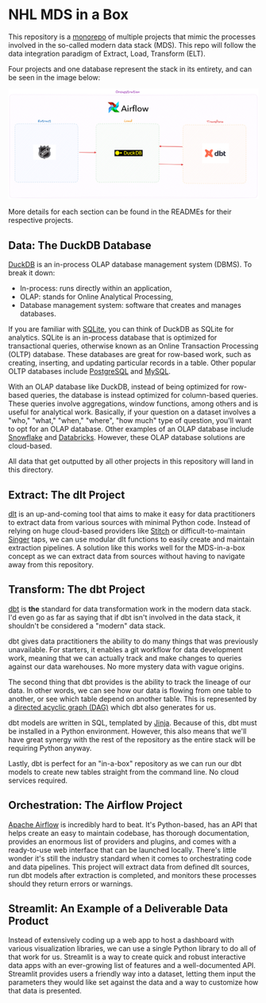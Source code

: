 # NHL MDS in a Box

This repository is a [monorepo](https://en.wikipedia.org/wiki/Monorepo) of multiple projects that mimic the processes involved in the so-called modern data stack (MDS). This repo will follow the data integration paradigm of Extract, Load, Transform (ELT).

Four projects and one database represent the stack in its entirety, and can be seen in the image below:

![Stack Overview](readme_images/stack.png)

More details for each section can be found in the READMEs for their respective projects.

## Data: The DuckDB Database

[DuckDB](https://duckdb.org/) is an in-process OLAP database management system (DBMS). To break it down:

- In-process: runs directly within an application,
- OLAP: stands for Online Analytical Processing,
- Database management system: software that creates and manages databases.

If you are familiar with [SQLite](https://www.sqlite.org/), you can think of DuckDB as SQLite for analytics. SQLite is an in-process database that is optimized for transactional queries, otherwise known as an Online Transaction Processing (OLTP) database. These databases are great for row-based work, such as creating, inserting, and updating particular records in a table. Other popular OLTP databases include [PostgreSQL](https://www.postgresql.org/) and [MySQL](https://www.mysql.com/).

With an OLAP database like DuckDB, instead of being optimized for row-based queries, the database is instead optimized for column-based queries. These queries involve aggregations, window functions, among others and is useful for analytical work. Basically, if your question on a dataset involves a "who," "what," "when," "where", "how much" type of question, you'll want to opt for an OLAP database. Other examples of an OLAP database include [Snowflake](https://www.snowflake.com/en/) and [Databricks](https://www.databricks.com/). However, these OLAP database solutions are cloud-based.

All data that get outputted by all other projects in this repository will land in this directory.

## Extract: The dlt Project

[dlt](https://dlthub.com/) is an up-and-coming tool that aims to make it easy for data practitioners to extract data from various sources with minimal Python code. Instead of relying on huge cloud-based providers like [Stitch](https://www.stitchdata.com/) or difficult-to-maintain [Singer](https://www.singer.io/) taps, we can use modular dlt functions to easily create and maintain extraction pipelines. A solution like this works well for the MDS-in-a-box concept as we can extract data from sources without having to navigate away from this repository.

## Transform: The dbt Project

[dbt](https://www.getdbt.com/) is **the** standard for data transformation work in the modern data stack. I'd even go as far as saying that if dbt isn't involved in the data stack, it shouldn't be considered a "modern" data stack.

dbt gives data practitioners the ability to do many things that was previously unavailable. For starters, it enables a git workflow for data development work, meaning that we can actually track and make changes to queries against our data warehouses. No more mystery data with vague origins.

The second thing that dbt provides is the ability to track the lineage of our data. In other words, we can see how our data is flowing from one table to another, or see which table depend on another table. This is represented by a [directed acyclic graph (DAG)](https://en.wikipedia.org/wiki/Directed_acyclic_graph) which dbt also generates for us.

dbt models are written in SQL, templated by [Jinja](https://jinja.palletsprojects.com/en/stable/). Because of this, dbt must be installed in a Python environment. However, this also means that we'll have great synergy with the rest of the repository as the entire stack will be requiring Python anyway.

Lastly, dbt is perfect for an "in-a-box" repository as we can run our dbt models to create new tables straight from the command line. No cloud services required.

## Orchestration: The Airflow Project

[Apache Airflow](https://airflow.apache.org/) is incredibly hard to beat. It's Python-based, has an API that helps create an easy to maintain codebase, has thorough documentation, provides an enormous list of providers and plugins, and comes with a ready-to-use web interface that can be launched locally. There's little wonder it's still the industry standard when it comes to orchestrating code and data pipelines. This project will extract data from defined dlt sources, run dbt models after extraction is completed, and monitors these processes should they return errors or warnings.

## Streamlit: An Example of a Deliverable Data Product

Instead of extensively coding up a web app to host a dashboard with various visualization libraries, we can use a single Python library to do all of that work for us. Streamlit is a way to create quick and robust interactive data apps with an ever-growing list of features and a well-documented API. Streamlit provides users a friendly way into a dataset, letting them input the parameters they would like set against the data and a way to customize how that data is presented.
